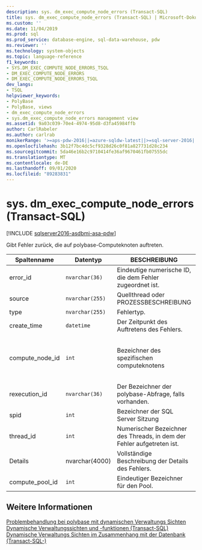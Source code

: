 ```yaml
---
description: sys. dm_exec_compute_node_errors (Transact-SQL)
title: sys. dm_exec_compute_node_errors (Transact-SQL) | Microsoft-Dokumentation
ms.custom: ''
ms.date: 11/04/2019
ms.prod: sql
ms.prod_service: database-engine, sql-data-warehouse, pdw
ms.reviewer: ''
ms.technology: system-objects
ms.topic: language-reference
f1_keywords:
- SYS.DM_EXEC_COMPUTE_NODE_ERRORS_TSQL
- DM_EXEC_COMPUTE_NODE_ERRORS
- DM_EXEC_COMPUTE_NODE_ERRORS_TSQL
dev_langs:
- TSQL
helpviewer_keywords:
- PolyBase
- PolyBase, views
- dm_exec_compute_node_errors
- sys.dm_exec_compute_node_errors management view
ms.assetid: 9a03c039-70e4-4974-95d8-d3fa45984ffb
author: CarlRabeler
ms.author: carlrab
monikerRange: '>=aps-pdw-2016||=azure-sqldw-latest||>=sql-server-2016||=sqlallproducts-allversions||>=sql-server-linux-2017||=azuresqldb-mi-current'
ms.openlocfilehash: 3b12f7bc4dc5cf9328d26c0f81a827731d28c234
ms.sourcegitcommit: 5da46e16b2c9710414fe36af9670461fb07555dc
ms.translationtype: MT
ms.contentlocale: de-DE
ms.lasthandoff: 09/01/2020
ms.locfileid: "89283831"
---
```

# <a name="sysdm_exec_compute_node_errors-transact-sql"></a>sys. dm_exec_compute_node_errors (Transact-SQL)

[!INCLUDE [sqlserver2016-asdbmi-asa-pdw](../../includes/applies-to-version/sqlserver2016-asa-pdw.md)]

  Gibt Fehler zurück, die auf polybase-Computeknoten auftreten.  
  
|Spaltenname|Datentyp|BESCHREIBUNG|Range|  
|-----------------|---------------|-----------------|-----------|  
|error_id|`nvarchar(36)`|Eindeutige numerische ID, die dem Fehler zugeordnet ist.|Eindeutig in allen Abfrage Fehlern im System|  
|source|`nvarchar(255)`|Quellthread oder PROZESSBESCHREIBUNG||  
|type|`nvarchar(255)`|Fehlertyp.||  
|create_time|`datetime`|Der Zeitpunkt des Auftretens des Fehlers.||  
|compute_node_id|`int`|Bezeichner des spezifischen computeknotens|Weitere Informationen finden Sie unter compute_node_id von [sys. dm_exec_compute_nodes &#40;Transact-SQL-&#41;](../../relational-databases/system-dynamic-management-views/sys-dm-exec-compute-nodes-transact-sql.md)|  
|rexecution_id|`nvarchar(36)`|Der Bezeichner der polybase-Abfrage, falls vorhanden.||  
|spid|`int`|Bezeichner der SQL Server Sitzung||  
|thread_id|`int`|Numerischer Bezeichner des Threads, in dem der Fehler aufgetreten ist.||  
|Details|nvarchar(4000)|Vollständige Beschreibung der Details des Fehlers.||
|compute_pool_id|`int`|Eindeutiger Bezeichner für den Pool.|

  
## <a name="see-also"></a>Weitere Informationen  
 [Problembehandlung bei polybase mit dynamischen Verwaltungs Sichten](https://msdn.microsoft.com/library/ce9078b7-a750-4f47-b23e-90b83b783d80)   
 [Dynamische Verwaltungssichten und -funktionen &#40;Transact-SQL&#41;](~/relational-databases/system-dynamic-management-views/system-dynamic-management-views.md)   
 [Dynamische Verwaltungs Sichten im Zusammenhang mit der Datenbank &#40;Transact-SQL-&#41;](../../relational-databases/system-dynamic-management-views/database-related-dynamic-management-views-transact-sql.md)  
  
  
